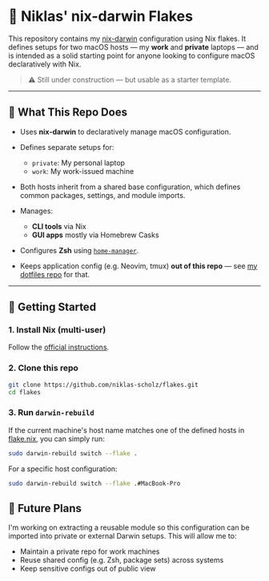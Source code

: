 # 🍎 Niklas' nix-darwin Flakes

This repository contains my [nix-darwin](https://github.com/nix-darwin/nix-darwin) configuration using Nix flakes. It defines setups for two macOS hosts — my **work** and **private** laptops — and is intended as a solid starting point for anyone looking to configure macOS declaratively with Nix.

> ⚠️ Still under construction — but usable as a starter template.

---

## 🧠 What This Repo Does

- Uses **nix-darwin** to declaratively manage macOS configuration.
- Defines separate setups for:

  - `private`: My personal laptop
  - `work`: My work-issued machine

- Both hosts inherit from a shared base configuration, which defines common packages, settings, and module imports.

- Manages:

  - **CLI tools** via Nix
  - **GUI apps** mostly via Homebrew Casks

- Configures **Zsh** using [`home-manager`](https://github.com/nix-community/home-manager).
- Keeps application config (e.g. Neovim, tmux) **out of this repo** — see [my dotfiles repo](https://github.com/niklas-scholz/dotfiles) for that.

---

## 🚀 Getting Started

### 1. Install Nix (multi-user)

Follow the [official instructions](https://nixos.org/download.html).

### 2. Clone this repo

```sh
git clone https://github.com/niklas-scholz/flakes.git
cd flakes
```

### 3. Run `darwin-rebuild`

If the current machine's host name matches one of the defined hosts in [flake.nix](./flake.nix), you can simply run:

```sh
sudo darwin-rebuild switch --flake .
```

For a specific host configuration:

```sh
sudo darwin-rebuild switch --flake .#MacBook-Pro
```

## 🚧 Future Plans

I'm working on extracting a reusable module so this configuration can be imported into private or external Darwin setups. This will allow me to:

- Maintain a private repo for work machines
- Reuse shared config (e.g. Zsh, package sets) across systems
- Keep sensitive configs out of public view
